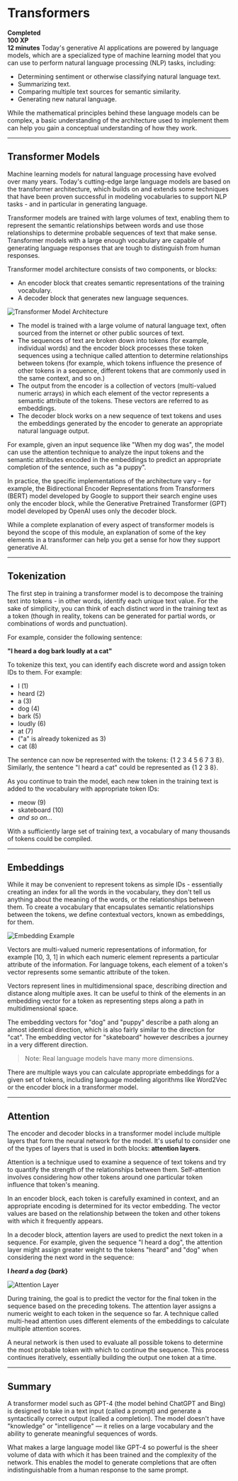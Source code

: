 # Transformers

**Completed**  
**100 XP**  
**12 minutes**
Today's generative AI applications are powered by language models, which are a specialized type of machine learning model that you can use to perform natural language processing (NLP) tasks, including:

- Determining sentiment or otherwise classifying natural language text.
- Summarizing text.
- Comparing multiple text sources for semantic similarity.
- Generating new natural language.

While the mathematical principles behind these language models can be complex, a basic understanding of the architecture used to implement them can help you gain a conceptual understanding of how they work.

---

## Transformer Models

Machine learning models for natural language processing have evolved over many years. Today's cutting-edge large language models are based on the transformer architecture, which builds on and extends some techniques that have been proven successful in modeling vocabularies to support NLP tasks - and in particular in generating language.

Transformer models are trained with large volumes of text, enabling them to represent the semantic relationships between words and use those relationships to determine probable sequences of text that make sense. Transformer models with a large enough vocabulary are capable of generating language responses that are tough to distinguish from human responses.

Transformer model architecture consists of two components, or blocks:

- An encoder block that creates semantic representations of the training vocabulary.
- A decoder block that generates new language sequences.

![Transformer Model Architecture](https://learn.microsoft.com/en-us/training/wwl-data-ai/fundamentals-machine-learning/media/transformer-model.png) <br>

- The model is trained with a large volume of natural language text, often sourced from the internet or other public sources of text.
- The sequences of text are broken down into tokens (for example, individual words) and the encoder block processes these token sequences using a technique called attention to determine relationships between tokens (for example, which tokens influence the presence of other tokens in a sequence, different tokens that are commonly used in the same context, and so on.)
- The output from the encoder is a collection of vectors (multi-valued numeric arrays) in which each element of the vector represents a semantic attribute of the tokens. These vectors are referred to as embeddings.
- The decoder block works on a new sequence of text tokens and uses the embeddings generated by the encoder to generate an appropriate natural language output.

For example, given an input sequence like "When my dog was", the model can use the attention technique to analyze the input tokens and the semantic attributes encoded in the embeddings to predict an appropriate completion of the sentence, such as "a puppy".

In practice, the specific implementations of the architecture vary – for example, the Bidirectional Encoder Representations from Transformers (BERT) model developed by Google to support their search engine uses only the encoder block, while the Generative Pretrained Transformer (GPT) model developed by OpenAI uses only the decoder block.

While a complete explanation of every aspect of transformer models is beyond the scope of this module, an explanation of some of the key elements in a transformer can help you get a sense for how they support generative AI.

---

## Tokenization

The first step in training a transformer model is to decompose the training text into tokens - in other words, identify each unique text value. For the sake of simplicity, you can think of each distinct word in the training text as a token (though in reality, tokens can be generated for partial words, or combinations of words and punctuation).

For example, consider the following sentence:

**"I heard a dog bark loudly at a cat"**

To tokenize this text, you can identify each discrete word and assign token IDs to them. For example:

- I (1)
- heard (2)
- a (3)
- dog (4)
- bark (5)
- loudly (6)
- at (7)
- ("a" is already tokenized as 3)
- cat (8)

The sentence can now be represented with the tokens: {1 2 3 4 5 6 7 3 8}. Similarly, the sentence "I heard a cat" could be represented as {1 2 3 8}.

As you continue to train the model, each new token in the training text is added to the vocabulary with appropriate token IDs:

- meow (9)
- skateboard (10)
- *and so on...*

With a sufficiently large set of training text, a vocabulary of many thousands of tokens could be compiled.

---

## Embeddings

While it may be convenient to represent tokens as simple IDs - essentially creating an index for all the words in the vocabulary, they don't tell us anything about the meaning of the words, or the relationships between them. To create a vocabulary that encapsulates semantic relationships between the tokens, we define contextual vectors, known as embeddings, for them.

![Embedding Example](https://learn.microsoft.com/en-us/training/wwl-data-ai/fundamentals-machine-learning/media/embed-example.png) <br>

Vectors are multi-valued numeric representations of information, for example [10, 3, 1] in which each numeric element represents a particular attribute of the information. For language tokens, each element of a token's vector represents some semantic attribute of the token.

Vectors represent lines in multidimensional space, describing direction and distance along multiple axes. It can be useful to think of the elements in an embedding vector for a token as representing steps along a path in multidimensional space.

The embedding vectors for "dog" and "puppy" describe a path along an almost identical direction, which is also fairly similar to the direction for "cat". The embedding vector for "skateboard" however describes a journey in a very different direction.

> Note: Real language models have many more dimensions.

There are multiple ways you can calculate appropriate embeddings for a given set of tokens, including language modeling algorithms like Word2Vec or the encoder block in a transformer model.

---

## Attention

The encoder and decoder blocks in a transformer model include multiple layers that form the neural network for the model. It's useful to consider one of the types of layers that is used in both blocks: **attention layers**.

Attention is a technique used to examine a sequence of text tokens and try to quantify the strength of the relationships between them. Self-attention involves considering how other tokens around one particular token influence that token's meaning.

In an encoder block, each token is carefully examined in context, and an appropriate encoding is determined for its vector embedding. The vector values are based on the relationship between the token and other tokens with which it frequently appears.

In a decoder block, attention layers are used to predict the next token in a sequence. For example, given the sequence "I heard a dog", the attention layer might assign greater weight to the tokens "heard" and "dog" when considering the next word in the sequence:

**I _heard_ a _dog_ {*bark*}**

![Attention Layer](https://learn.microsoft.com/en-us/training/wwl-data-ai/fundamentals-machine-learning/media/attention.gif) <br>

During training, the goal is to predict the vector for the final token in the sequence based on the preceding tokens. The attention layer assigns a numeric weight to each token in the sequence so far. A technique called multi-head attention uses different elements of the embeddings to calculate multiple attention scores.

A neural network is then used to evaluate all possible tokens to determine the most probable token with which to continue the sequence. This process continues iteratively, essentially building the output one token at a time.

---

## Summary

A transformer model such as GPT-4 (the model behind ChatGPT and Bing) is designed to take in a text input (called a prompt) and generate a syntactically correct output (called a completion). The model doesn't have "knowledge" or "intelligence" — it relies on a large vocabulary and the ability to generate meaningful sequences of words.

What makes a large language model like GPT-4 so powerful is the sheer volume of data with which it has been trained and the complexity of the network. This enables the model to generate completions that are often indistinguishable from a human response to the same prompt.
